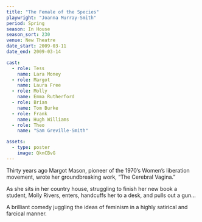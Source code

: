 ```yaml
---
title: "The Female of the Species"
playwright: "Joanna Murray-Smith"
period: Spring
season: In House
season_sort: 230
venue: New Theatre
date_start: 2009-03-11
date_end: 2009-03-14

cast:
  - role: Tess
    name: Lara Money
  - role: Margot
    name: Laura Free
  - role: Molly
    name: Emma Rutherford
  - role: Brian
    name: Tom Burke
  - role: Frank
    name: Hugh Williams
  - role: Theo
    name: "Sam Greville-Smith"

assets:
  - type: poster
    image: QknCBvG
---
```


Thirty years ago Margot Mason, pioneer of the 1970’s Women’s liberation movement, wrote her groundbreaking work, “The Cerebral Vagina.”

As she sits in her country house, struggling to finish her new book a student, Molly Rivers, enters, handcuffs her to a desk, and pulls out a gun…

A brilliant comedy juggling the ideas of feminism in a highly satirical and farcical manner.
